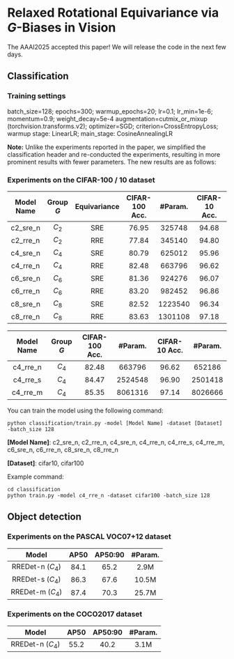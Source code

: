 # Relaxed Rotational Equivariance via $G$-Biases in Vision
The AAAI2025 accepted this paper! We will release the code in the next few days.

## Classification 
### Training settings
batch_size=128; epochs=300; warmup_epochs=20; lr=0.1; lr_min=1e-6; momentum=0.9; weight_decay=5e-4
augmentation=cutmix_or_mixup (torchvision.transforms.v2); optimizer=SGD; criterion=CrossEntropyLoss;
warmup stage: LinearLR; main_stage: CosineAnnealingLR

**Note:** Unlike the experiments reported in the paper, we simplified the classification header and re-conducted the experiments, resulting in more prominent results with fewer parameters. The new results are as follows:
### Experiments on the CIFAR-100 / 10 dataset
|Model Name|Group $G$|Equivariance|CIFAR-100 Acc.|#Param.|CIFAR-10 Acc.|#Param.|
|:---:|:---:|:---:|:---:|:---:|:---:|:---:|
|c2_sre_n|$C_2$|SRE|76.95|325748|94.68|314138|
|c2_rre_n|$C_2$|RRE|77.84|345140|94.80|333530|
|c4_sre_n|$C_4$|SRE|80.79|625012|95.96|613402|
|c4_rre_n|$C_4$|RRE|82.48|663796|96.62|652186|
|c6_sre_n|$C_6$|SRE|81.36|924276|96.07|912666|
|c6_rre_n|$C_6$|RRE|83.20|982452|96.86|970842|
|c8_sre_n|$C_8$|SRE|82.52|1223540|96.34|1211930|
|c8_rre_n|$C_8$|RRE|83.63|1301108|97.18|1289498|

|Model Name|Group $G$|CIFAR-100 Acc.|#Param.|CIFAR-10 Acc.|#Param.|
|:---:|:---:|:---:|:---:|:---:|:---:|
|c4_rre_n|$C_4$|82.48|663796|96.62|652186|
|c4_rre_s|$C_4$|84.47|2524548|96.90|2501418|
|c4_rre_m|$C_4$|85.35|8061316|97.14|8026666|



You can train the model using the following command:

```
python classification/train.py -model [Model Name] -dataset [Dataset] -batch_size 128
```

**[Model Name]**: c2_sre_n, c2_rre_n, c4_sre_n, c4_rre_n, c4_rre_s, c4_rre_m, c6_sre_n, c6_rre_n, c8_sre_n, c8_rre_n

**[Dataset]**: cifar10, cifar100

Example command: 

```
cd classification
python train.py -model c4_rre_n -dataset cifar100 -batch_size 128
```

## Object detection
### Experiments on the PASCAL VOC07+12 dataset

|Model|AP50|AP50:90|#Param.|
|:---:|:---:|:---:|:---:|
|RREDet-n ($C_4$)|84.1|65.2|2.9M|
|RREDet-s ($C_4$)|86.3|67.6|10.5M|
|RREDet-m ($C_4$)|87.4|70.3|25.7M|

### Experiments on the COCO2017 dataset

|Model|AP50|AP50:90|#Param.|
|:---:|:---:|:---:|:---:|
|RREDet-n ($C_4$)|55.2|40.2|3.1M|

